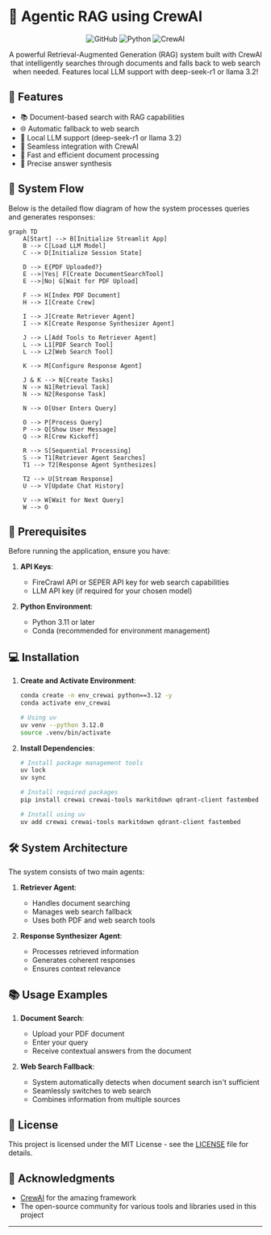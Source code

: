 
# 🤖 Agentic RAG using CrewAI

<div align="center">

![GitHub](https://img.shields.io/github/license/yourusername/agentic-rag-crewai)
![Python](https://img.shields.io/badge/python-v3.11+-blue.svg)
![CrewAI](https://img.shields.io/badge/CrewAI-Latest-green)

A powerful Retrieval-Augmented Generation (RAG) system built with CrewAI that intelligently searches through documents and falls back to web search when needed. Features local LLM support with deep-seek-r1 or llama 3.2!

</div>

## 🌟 Features

- 📚 Document-based search with RAG capabilities
- 🌐 Automatic fallback to web search
- 🤖 Local LLM support (deep-seek-r1 or llama 3.2)
- 🔄 Seamless integration with CrewAI
- 💨 Fast and efficient document processing
- 🎯 Precise answer synthesis

## 🔄 System Flow

Below is the detailed flow diagram of how the system processes queries and generates responses:

```mermaid
graph TD
    A[Start] --> B[Initialize Streamlit App]
    B --> C[Load LLM Model]
    C --> D[Initialize Session State]
    
    D --> E{PDF Uploaded?}
    E -->|Yes| F[Create DocumentSearchTool]
    E -->|No| G[Wait for PDF Upload]
    
    F --> H[Index PDF Document]
    H --> I[Create Crew]
    
    I --> J[Create Retriever Agent]
    I --> K[Create Response Synthesizer Agent]
    
    J --> L[Add Tools to Retriever Agent]
    L --> L1[PDF Search Tool]
    L --> L2[Web Search Tool]
    
    K --> M[Configure Response Agent]
    
    J & K --> N[Create Tasks]
    N --> N1[Retrieval Task]
    N --> N2[Response Task]
    
    N --> O[User Enters Query]
    
    O --> P[Process Query]
    P --> Q[Show User Message]
    Q --> R[Crew Kickoff]
    
    R --> S[Sequential Processing]
    S --> T1[Retriever Agent Searches]
    T1 --> T2[Response Agent Synthesizes]
    
    T2 --> U[Stream Response]
    U --> V[Update Chat History]
    
    V --> W[Wait for Next Query]
    W --> O
```

## 🚀 Prerequisites

Before running the application, ensure you have:

1. **API Keys**:
   - FireCrawl API or SEPER API key for web search capabilities
   - LLM API key (if required for your chosen model)

2. **Python Environment**:
   - Python 3.11 or later
   - Conda (recommended for environment management)

## 💻 Installation

1. **Create and Activate Environment**:
   ```bash
   conda create -n env_crewai python==3.12 -y
   conda activate env_crewai

   # Using uv
   uv venv --python 3.12.0
   source .venv/bin/activate
   ```

2. **Install Dependencies**:
   ```bash
   # Install package management tools
   uv lock
   uv sync

   # Install required packages
   pip install crewai crewai-tools markitdown qdrant-client fastembed

   # Install using uv
   uv add crewai crewai-tools markitdown qdrant-client fastembed
   ```

## 🛠️ System Architecture

The system consists of two main agents:

1. **Retriever Agent**:
   - Handles document searching
   - Manages web search fallback
   - Uses both PDF and web search tools

2. **Response Synthesizer Agent**:
   - Processes retrieved information
   - Generates coherent responses
   - Ensures context relevance

## 📚 Usage Examples

1. **Document Search**:
   - Upload your PDF document
   - Enter your query
   - Receive contextual answers from the document

2. **Web Search Fallback**:
   - System automatically detects when document search isn't sufficient
   - Seamlessly switches to web search
   - Combines information from multiple sources


## 📝 License

This project is licensed under the MIT License - see the [LICENSE](LICENSE) file for details.

## 🙏 Acknowledgments

- [CrewAI](https://github.com/joaomdmoura/crewai) for the amazing framework
- The open-source community for various tools and libraries used in this project

---
